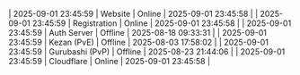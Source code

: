 | 2025-09-01 23:45:59 | Website | Online | 2025-09-01 23:45:58 |
| 2025-09-01 23:45:59 | Registration | Online | 2025-09-01 23:45:58 |
| 2025-09-01 23:45:59 | Auth Server | Offline | 2025-08-18 09:33:31 |
| 2025-09-01 23:45:59 | Kezan (PvE) | Offline | 2025-08-03 17:58:02 |
| 2025-09-01 23:45:59 | Gurubashi (PvP) | Offline | 2025-08-23 21:44:06 |
| 2025-09-01 23:45:59 | Cloudflare | Online | 2025-09-01 23:45:58 |
